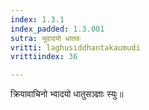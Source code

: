 ```yaml
---
index: 1.3.1
index_padded: 1.3.001
sutra: भूवादयो धातवः
vritti: laghusiddhantakaumudi
vrittiindex: 36

---
```

क्रियावाचिनो भ्वादयो धातुसञ्ज्ञाः स्युः॥